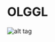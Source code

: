 # OLGGL

![alt tag](https://cloud.githubusercontent.com/assets/11274352/6789638/10cca9a6-d1a2-11e4-9f17-0187d59938f4.jpg)
